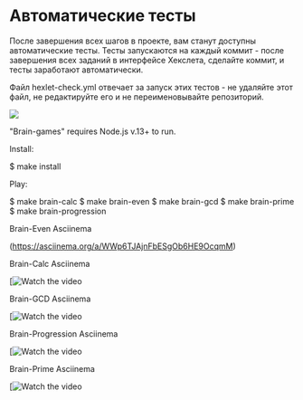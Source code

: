 # Автоматические тесты

После завершения всех шагов в проекте, вам станут доступны автоматические тесты. Тесты запускаются на каждый коммит - после завершения всех заданий в интерфейсе Хекслета, сделайте коммит, и тесты заработают автоматически.

Файл hexlet-check.yml отвечает за запуск этих тестов - не удаляйте этот файл, не редактируйте его и не переименовывайте репозиторий.

<a href="https://codeclimate.com/github/codeclimate/codeclimate/maintainability"><img src="https://api.codeclimate.com/v1/badges/a99a88d28ad37a79dbf6/maintainability" /></a>

"Brain-games" requires Node.js v.13+ to run.

Install:

$ make install

Play:

$ make brain-calc $ make brain-even $ make brain-gcd $ make brain-prime $ make brain-progression

Brain-Even Asciinema

(https://asciinema.org/a/WWp6TJAjnFbESgOb6HE9OcqmM)
                                              
Brain-Calc Asciinema

[![Watch the video](https://asciinema.org/a/SXFQG8Su2KsgsU45XjeplaBjt)

Brain-GCD Asciinema

[![Watch the video](https://asciinema.org/a/MRP61PC3pRy5uHpgC6lFDOD2s)
 

Brain-Progression Asciinema

[![Watch the video](https://asciinema.org/a/VwLU1cwevLpq7fpZBZ5hgsAgl)


Brain-Prime Asciinema

[![Watch the video](https://asciinema.org/a/WWp6TJAjnFbESgOb6HE9OcqmM)                     